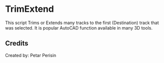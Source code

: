 # TrimExtend
This script Trims or Extends many tracks to the first (Destination) track that was selected. It is popular AutoCAD function available in many 3D tools.


## Credits
Created by: Petar Perisin